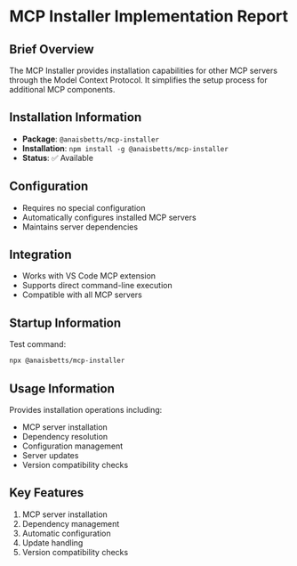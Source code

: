 # MCP Installer Implementation Report

## Brief Overview
The MCP Installer provides installation capabilities for other MCP servers through the Model Context Protocol. It simplifies the setup process for additional MCP components.

## Installation Information
- **Package**: `@anaisbetts/mcp-installer`
- **Installation**: `npm install -g @anaisbetts/mcp-installer`
- **Status**: ✅ Available

## Configuration
- Requires no special configuration
- Automatically configures installed MCP servers
- Maintains server dependencies

## Integration
- Works with VS Code MCP extension
- Supports direct command-line execution
- Compatible with all MCP servers

## Startup Information
Test command:
```bash
npx @anaisbetts/mcp-installer
```

## Usage Information
Provides installation operations including:
- MCP server installation
- Dependency resolution
- Configuration management
- Server updates
- Version compatibility checks

## Key Features
1. MCP server installation
2. Dependency management
3. Automatic configuration
4. Update handling
5. Version compatibility checks
